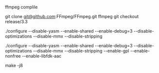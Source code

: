 ffmpeg complile 


git clone git@github.com:FFmpeg/FFmpeg.git ffmpeg git checkout release/3.3

./configure --disable-yasm --enable-shared --enable-debug=3 --disable-optimizations --disable-mmx --disable-stripping

./configure --disable-yasm --enable-shared --enable-debug=3 --disable-optimizations --disable-mmx --disable-stripping --enable-gpl --enable-nonfree --enable-libfdk-aac

make -j8
